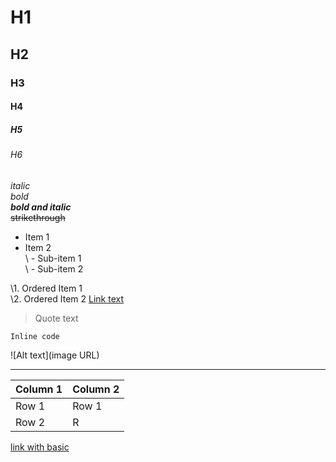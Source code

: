 # H1  
## H2  
### H3  
#### H4  
##### H5  
###### H6

*italic*  
*_bold_*  
***bold and italic***  
~~strikethrough~~

- Item 1  
- Item 2  
\ - Sub-item 1  
\ - Sub-item 2

\1. Ordered Item 1  
\2. Ordered Item 2
 [Link text](URL)

> Quote text

`Inline code`

![Alt text](image URL)

---

| Column 1 | Column 2 |  
|----------|----------|  
| Row 1 | Row 1 |  
| Row 2 | R

[link with basic](BASIC)
